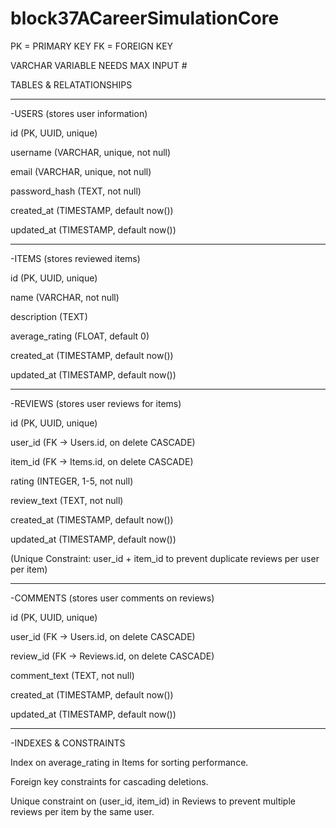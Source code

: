 # block37ACareerSimulationCore

PK = PRIMARY KEY
FK = FOREIGN KEY

VARCHAR VARIABLE NEEDS MAX INPUT #

TABLES & RELATATIONSHIPS

---

-USERS (stores user information)

id (PK, UUID, unique)

username (VARCHAR, unique, not null)

email (VARCHAR, unique, not null)

password_hash (TEXT, not null)

created_at (TIMESTAMP, default now())

updated_at (TIMESTAMP, default now())

---

-ITEMS (stores reviewed items)

id (PK, UUID, unique)

name (VARCHAR, not null)

description (TEXT)

average_rating (FLOAT, default 0)

created_at (TIMESTAMP, default now())

updated_at (TIMESTAMP, default now())

---

-REVIEWS (stores user reviews for items)

id (PK, UUID, unique)

user_id (FK → Users.id, on delete CASCADE)

item_id (FK → Items.id, on delete CASCADE)

rating (INTEGER, 1-5, not null)

review_text (TEXT, not null)

created_at (TIMESTAMP, default now())

updated_at (TIMESTAMP, default now())

(Unique Constraint: user_id + item_id to prevent duplicate reviews per user per item)

---

-COMMENTS (stores user comments on reviews)

id (PK, UUID, unique)

user_id (FK → Users.id, on delete CASCADE)

review_id (FK → Reviews.id, on delete CASCADE)

comment_text (TEXT, not null)

created_at (TIMESTAMP, default now())

updated_at (TIMESTAMP, default now())

---

-INDEXES & CONSTRAINTS

Index on average_rating in Items for sorting performance.

Foreign key constraints for cascading deletions.

Unique constraint on (user_id, item_id) in Reviews to prevent multiple reviews per item by the same user.
